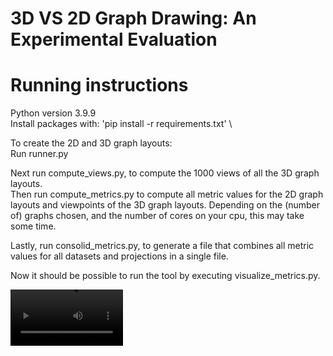 # 3D VS 2D Graph Drawing: An Experimental Evaluation

# Running instructions

Python version 3.9.9 \
Install packages with: 'pip install -r requirements.txt' \

To create the 2D and 3D graph layouts: \
Run runner.py

Next run compute_views.py, to compute the 1000 views of all the 3D graph layouts. \
Then run compute_metrics.py to compute all metric values for the 2D graph layouts and viewpoints of the 3D graph layouts. Depending on the (number of) graphs chosen, and the number of cores on your cpu, this may take some time.

Lastly, run consolid_metrics.py, to generate a file that combines all metric values for all datasets and projections in a single file.

Now it should be possible to run the tool by executing visualize_metrics.py. 

<video src='https://github.com/simonvw95/GD_3d_tool/blob/master/videos/3dlayout_example1.mp4' width=180/>
